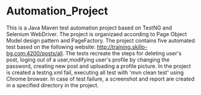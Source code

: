 # Automation_Project

This is a Java Maven test automation project based on TestNG and Selenium WebDriver. The project is organizaed according to Page Object Model design pattern and PageFactory.
The project contains five automated test based on the following website: http://training.skillo-bg.com:4200/posts/all.
The tests recreate the steps for deleting user's post, loging out of a user,modifying user's profile by changing the password, creating new post and uploading a profile picture.
In the project is created a testng.xml fail, executing all test with 'mvn clean test' using Chrome browser.
In case of test failure, a screenshot and report are created in a specified directory in the project.
